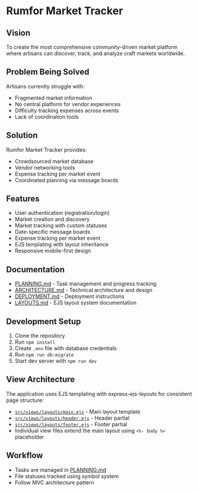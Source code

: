 # Rumfor Market Tracker

## Vision
To create the most comprehensive community-driven market platform where artisans can discover, track, and analyze craft markets worldwide.

## Problem Being Solved
Artisans currently struggle with:
- Fragmented market information
- No central platform for vendor experiences
- Difficulty tracking expenses across events
- Lack of coordination tools

## Solution
Rumfor Market Tracker provides:
- Crowdsourced market database
- Vendor networking tools
- Expense tracking per market event
- Coordinated planning via message boards

## Features
- User authentication (registration/login)
- Market creation and discovery
- Market tracking with custom statuses
- Date-specific message boards
- Expense tracking per market event
- EJS templating with layout inheritance
- Responsive mobile-first design

## Documentation
- [PLANNING.md](PLANNING.md) - Task management and progress tracking
- [ARCHITECTURE.md](ARCHITECTURE.md) - Technical architecture and design
- [DEPLOYMENT.md](DEPLOYMENT.md) - Deployment instructions
- [LAYOUTS.md](LAYOUTS.md) - EJS layout system documentation

## Development Setup
1. Clone the repository
2. Run `npm install`
3. Create `.env` file with database credentials
4. Run `npm run db:migrate`
5. Start dev server with `npm run dev`

## View Architecture
The application uses EJS templating with express-ejs-layouts for consistent page structure:
- [`src/views/layouts/main.ejs`](src/views/layouts/main.ejs) - Main layout template
- [`src/views/layouts/header.ejs`](src/views/layouts/header.ejs) - Header partial
- [`src/views/layouts/footer.ejs`](src/views/layouts/footer.ejs) - Footer partial
- Individual view files extend the main layout using `<%- body %>` placeholder

## Workflow
- Tasks are managed in [PLANNING.md](PLANNING.md)
- File statuses tracked using symbol system
- Follow MVC architecture pattern